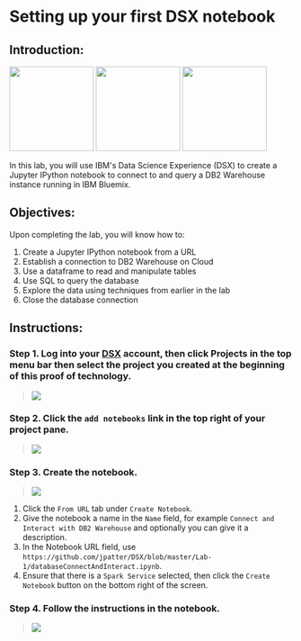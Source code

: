 # Setting up your first DSX notebook

## Introduction:

[<img src="https://raw.githubusercontent.com/Davin-IBM/Proof-of-Technology/master/DSX/images/DSX.png" height="150"/>](http://datascience.ibm.com/) [<img src="https://github.com/jpatter/LMCO/blob/master/Lab-1/images/DB2Warehouse.png" height="150"/>](https://www.ibm.com/analytics/us/en/technology/cloud-data-services/dashdb/) [<img src="https://raw.githubusercontent.com/Davin-IBM/Proof-of-Technology/master/DSX/images/jupyter.png" height="150"/>](http://jupyter.org/index.html)

In this lab, you will use IBM's Data Science Experience (DSX) to create a Jupyter IPython notebook to connect to and query a DB2 Warehouse instance running in IBM Bluemix.

## Objectives:

Upon completing the lab, you will know how to:

1. Create a Jupyter IPython notebook from a URL
1. Establish a connection to DB2 Warehouse on Cloud
1. Use a dataframe to read and manipulate tables
1. Use SQL to query the database
1. Explore the data using techniques from earlier in the lab
1. Close the database connection

## Instructions:

### Step 1.  Log into your [DSX](http://datascience.ibm.com/) account, then click Projects in the top menu bar then select the project you created at the beginning of this proof of technology.

> <img src="https://raw.githubusercontent.com/jpatter/Proof-of-Technology/master/DSX/Lab-1/images/DSX-open-project.png"/>

### Step 2.  Click the `add notebooks` link in the top right of your project pane.

> <img src="https://raw.githubusercontent.com/Davin-IBM/Proof-of-Technology/master/DSX/Lab-1/images/DSX-add-notebook.png"/>

### Step 3.  Create the notebook.

> <img src="https://raw.githubusercontent.com/jpatter/DSX/master/Lab-1/images/DSX-create-notebook-from-url.png"/>

1. Click the `From URL` tab under `Create Notebook`.
1. Give the notebook a name in the `Name` field, for example `Connect and Interact with DB2 Warehouse` and optionally you can give it a description.
1. In the Notebook URL field, use `https://github.com/jpatter/DSX/blob/master/Lab-1/databaseConnectAndInteract.ipynb`.
1. Ensure that there is a `Spark Service` selected, then click the `Create Notebook` button on the bottom right of the screen.

### Step 4.  Follow the instructions in the notebook.

> <img src="https://raw.githubusercontent.com/jpatter/DSX/master/Lab-1/images/DSX-edit-notebook-begin.png"/>
